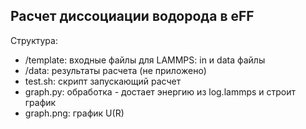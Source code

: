 ## Расчет диссоциации водорода в eFF
Структура:
- /template: входные файлы для LAMMPS: in и data файлы
- /data: результаты расчета (не приложено)
- test.sh: скрипт запускающий расчет
- graph.py: обработка - достает энергию из log.lammps и строит график
- graph.png: график U(R)
